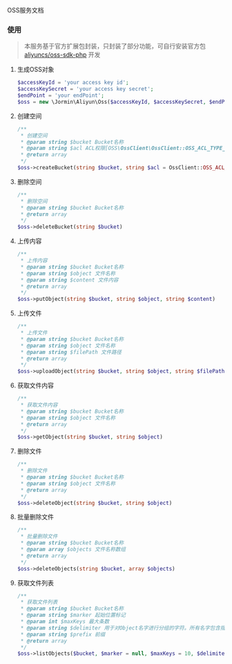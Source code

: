 OSS服务文档

### 使用

> 本服务基于官方扩展包封装，只封装了部分功能，可自行安装官方包 [aliyuncs/oss-sdk-php](https://github.com/aliyun/aliyun-oss-php-sdk?spm=a2c4g.11186623.2.11.f531c839dGa9mX) 开发

1. 生成OSS对象

    ``` php
    $accessKeyId = 'your access key id';
    $accessKeySecret = 'your access key secret';
    $endPoint = 'your endPoint';
    $oss = new \Jormin\Aliyun\Oss($accessKeyId, $accessKeySecret, $endPoint);
    ```

2. 创建空间

    ```php
    /**
     * 创建空间
     * @param string $bucket Bucket名称
     * @param string $acl ACL权限[OSS\OssClient\OssClient::OSS_ACL_TYPE_PRIVATE、OSS\OssClient\OssClient::OSS_ACL_TYPE_PUBLIC_READ、OSS\OssClient\OssClient::OSS_ACL_TYPE_PUBLIC_READ_WRITE]
     * @return array
     */
    $oss->createBucket(string $bucket, string $acl = OssClient::OSS_ACL_TYPE_PRIVATE)
    ```

3. 删除空间

    ```php
    /**
     * 删除空间
     * @param string $bucket Bucket名称
     * @return array
     */
    $oss->deleteBucket(string $bucket)
    ```

4. 上传内容

    ```php
    /**
     * 上传内容
     * @param string $bucket Bucket名称
     * @param string $object 文件名称
     * @param string $content 文件内容
     * @return array
     */
    $oss->putObject(string $bucket, string $object, string $content)
    ```

5. 上传文件

    ```php
    /**
     * 上传文件
     * @param string $bucket Bucket名称
     * @param string $object 文件名称
     * @param string $filePath 文件路径
     * @return array
     */
    $oss->uploadObject(string $bucket, string $object, string $filePath)
    ```

6. 获取文件内容

    ```php
    /**
     * 获取文件内容
     * @param string $bucket Bucket名称
     * @param string $object 文件名称
     * @return array
     */
    $oss->getObject(string $bucket, string $object)
    ```

7. 删除文件

    ```php
    /**
     * 删除文件
     * @param string $bucket Bucket名称
     * @param string $object 文件名称
     * @return array
     */
    $oss->deleteObject(string $bucket, string $object)
    ```

8. 批量删除文件

    ```php
    /**
     * 批量删除文件
     * @param string $bucket Bucket名称
     * @param array $objects 文件名称数组
     * @return array
     */
    $oss->deleteObjects(string $bucket, array $objects)
    ```

9. 获取文件列表

    ```php
    /**
     * 获取文件列表
     * @param string $bucket Bucket名称
     * @param string $marker 起始位置标记
     * @param int $maxKeys 最大条数
     * @param string $delimiter 用于对Object名字进行分组的字符。所有名字包含指定的前缀且第一次出现Delimiter字符之间的Object作为一组元素
     * @param string $prefix 前缀
     * @return array
     */
    $oss->listObjects($bucket, $marker = null, $maxKeys = 10, $delimiter = '', $prefix = '')
    ```